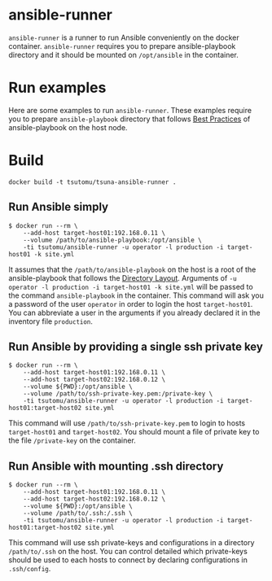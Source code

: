 # ansible-runner
`ansible-runner` is a runner to run Ansible conveniently on the docker container.
`ansible-runner` requires you to prepare ansible-playbook directory and it should be mounted on `/opt/ansible` in the container.

# Run examples
Here are some examples to run `ansible-runner`.
These examples require you to prepare `ansible-playbook` directory that follows [Best Practices](https://docs.ansible.com/ansible/2.9/user_guide/playbooks_best_practices.html) of ansible-playbook on the host node.

# Build

```
docker build -t tsutomu/tsuna-ansible-runner .
```

## Run Ansible simply

```
$ docker run --rm \
    --add-host target-host01:192.168.0.11 \
    --volume /path/to/ansible-playbook:/opt/ansible \
    -ti tsutomu/ansible-runner -u operator -l production -i target-host01 -k site.yml
```
It assumes that the `/path/to/ansible-playbook` on the host is a root of the ansible-playbook that follows the [Directory Layout](https://docs.ansible.com/ansible/2.9/user_guide/playbooks_best_practices.html#directory-layout).
Arguments of `-u operator -l production -i target-host01 -k site.yml` will be passed to the command `ansible-playbook` in the container.
This command will ask you a password of the user `operator` in order to login the host `target-host01`.
You can abbreviate a user in the arguments if you already declared it in the inventory file `production`.

## Run Ansible by providing a single ssh private key
```
$ docker run --rm \
    --add-host target-host01:192.168.0.11 \
    --add-host target-host02:192.168.0.12 \
    --volume ${PWD}:/opt/ansible \
    --volume /path/to/ssh-private-key.pem:/private-key \
    -ti tsutomu/ansible-runner -u operator -l production -i target-host01:target-host02 site.yml
```
This command will use `/path/to/ssh-private-key.pem` to login to hosts `target-host01` and `target-host02`.
You should mount a file of private key to the file `/private-key` on the container.

## Run Ansible with mounting .ssh directory
```
$ docker run --rm \
    --add-host target-host01:192.168.0.11 \
    --add-host target-host02:192.168.0.12 \
    --volume ${PWD}:/opt/ansible \
    --volume /path/to/.ssh:/.ssh \
    -ti tsutomu/ansible-runner -u operator -l production -i target-host01:target-host02 site.yml
```
This command will use ssh private-keys and configurations in a directory `/path/to/.ssh` on the host.
You can control detailed which private-keys should be used to each hosts to connect by declaring configurations in `.ssh/config`.

